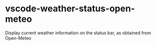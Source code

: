 # vscode-weather-status-open-meteo
Display current weather information on the status bar, as obtained from Open-Meteo
